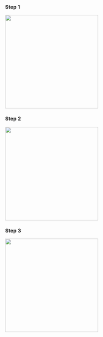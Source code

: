 ### Step 1
<img src="https://github.com/user-attachments/assets/4a2c05d2-e4da-401f-b5c7-85afdc0ad81a" width="300" />

### Step 2
<img src="https://github.com/user-attachments/assets/ad395c1d-a74d-4522-84fb-a194f4c4762e" width="300" />

### Step 3
<img src="https://github.com/user-attachments/assets/2c9e4ba3-8ec1-4960-aa1f-0265229c68d6" width="300" />
